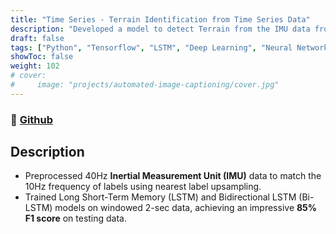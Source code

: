 ```yaml
---
title: "Time Series - Terrain Identification from Time Series Data"
description: "Developed a model to detect Terrain from the IMU data from prosthetics."
draft: false
tags: ["Python", "Tensorflow", "LSTM", "Deep Learning", "Neural Network", "Time Series", "Bi-LSTM"]
showToc: false
weight: 102
# cover:
#     image: "projects/automated-image-captioning/cover.jpg"
--- 
```

### 🔗 [Github](https://github.com/kartikrawool/Brain-Tumor-Segmentation)

## Description
- Preprocessed 40Hz **Inertial Measurement Unit (IMU)** data to match the 10Hz frequency of labels using nearest
label upsampling.
- Trained Long Short-Term Memory (LSTM) and Bidirectional LSTM (Bi-LSTM) models on windowed 2-sec data,
achieving an impressive **85% F1 score** on testing data.